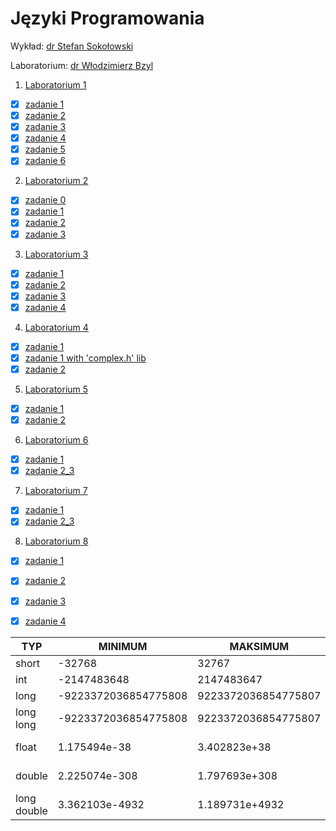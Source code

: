 # Języki Programowania

Wykład: [dr Stefan Sokołowski](http://sigma.ug.edu.pl/~stefan/Dydaktyka/JezProg)

Laboratorium: [dr Włodzimierz Bzyl](http://wbzyl.inf.ug.edu.pl/c)

1. [Laboratorium 1](lab1)
  * [x] [zadanie 1](lab1/zad1.c)
  * [x] [zadanie 2](lab1/zad2.c)
  * [x] [zadanie 3](lab1/zad3.c)
  * [x] [zadanie 4](lab1/zad4.c)
  * [x] [zadanie 5](lab1/zad5.c)
  * [x] [zadanie 6](lab1/zad6.c)

2. [Laboratorium 2](lab2)

  * [x] [zadanie 0](lab2/zad0.c)
  * [x] [zadanie 1](lab2/zad1.c)
  * [x] [zadanie 2](lab2/zad2.c)
  * [x] [zadanie 3](lab2/zad3.c)

3. [Laboratorium 3](lab3)
  * [x] [zadanie 1](lab3/zad1.c)
  * [x] [zadanie 2](lab3/zad2.c)
  * [x] [zadanie 3](lab3/zad3.c)
  * [x] [zadanie 4](lab3/zad4.c)

4. [Laboratorium 4](lab4)
  * [x] [zadanie 1](lab4/zad1.c)
  * [x] [zadanie 1 with 'complex.h' lib](lab4/zad1_with_complexh.c)
  * [x] [zadanie 2](lab4/zad2.c)

5. [Laboratorium 5](lab5)
  * [x] [zadanie 1](lab5/zad1.c)
  * [x] [zadanie 2](lab5/zad2.c)

6. [Laboratorium 6](lab6)
  * [x] [zadanie 1](lab6/zad1.c)
  * [x] [zadanie 2_3](lab6/glowny.c)

7. [Laboratorium 7](lab7)
  * [x] [zadanie 1](lab7/zad1.c)
  * [x] [zadanie 2_3](lab7/zad2_3.c)

8. [Laboratorium 8](lab8)
  * [x] [zadanie 1](lab8/zad1.c)
  * [x] [zadanie 2](lab8/zad2.c)
  * [x] [zadanie 3](lab8/zad3.c)
  * [x] [zadanie 4](lab8/zad4.c)


|        TYP|             MINIMUM|            MAKSIMUM|      "ZIARNO"|"PRECYZJA"|WE/WY|ROZMIAR|
|-----------|--------------------|--------------------|--------------|----------|-----|-------|
|      short|              -32768|               32767|              |          | %i  |      2|
|        int|         -2147483648|          2147483647|              |          | %i  |      4|
|       long|-9223372036854775808| 9223372036854775807|              |          | %li |      8|
|  long long|-9223372036854775808| 9223372036854775807|              |          | %lli|      8|
|      float|        1.175494e-38|        3.402823e+38| 1.192093e-07 |         6| %e  |      4|
|     double|       2.225074e-308|       1.797693e+308| 2.220446e-16 |        15| %le |      8|
|long double|      3.362103e-4932|      1.189731e+4932| 1.084202e-19 |        18| %Le |     16|
